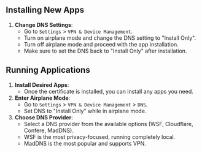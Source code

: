 ## Installing New Apps

1. **Change DNS Settings**: 
   - Go to `Settings` &gt; `VPN & Device Management`.
   - Turn on airplane mode and change the DNS setting to "Install Only".
   - Turn off airplane mode and proceed with the app installation.
   - Make sure to set the DNS back to "Install Only" after installation.

## Running Applications

1. **Install Desired Apps**:
   - Once the certificate is installed, you can install any apps you need.
2. **Enter Airplane Mode**:
   - Go to `Settings` &gt; `VPN & Device Management` &gt; `DNS`.
   - Set DNS to "Install Only" while in airplane mode.
3. **Choose DNS Provider**:
   - Select a DNS provider from the available options (WSF, Cloudflare, Confere, MadDNS).
   - WSF is the most privacy-focused, running completely local.
   - MadDNS is the most popular and supports VPN.